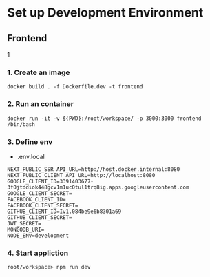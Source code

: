 # Set up Development Environment

## Frontend
1

### 1. Create an image
```
docker build . -f Dockerfile.dev -t frontend
```

### 2. Run an container
```
docker run -it -v ${PWD}:/root/workspace/ -p 3000:3000 frontend /bin/bash
```


### 3. Define env

- .env.local
```
NEXT_PUBLIC_SSR_API_URL=http://host.docker.internal:8080
NEXT_PUBLIC_CLIENT_API_URL=http://localhost:8080
GOOGLE_CLIENT_ID=3391403677-3f0jtddiok448gcv1m1uc0tul1trq8ig.apps.googleusercontent.com
GOOGLE_CLIENT_SECRET=
FACEBOOK_CLIENT_ID=
FACEBOOK_CLIENT_SECRET=
GITHUB_CLIENT_ID=Iv1.084be9e6b8301a69
GITHUB_CLIENT_SECRET=
JWT_SECRET=
MONGODB_URI=
NODE_ENV=development
```

### 4. Start appliction
```
root/workspace> npm run dev 
```
